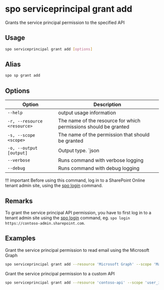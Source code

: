 # spo serviceprincipal grant add

Grants the service principal permission to the specified API

## Usage

```sh
spo serviceprincipal grant add [options]
```

## Alias

```sh
spo sp grant add
```

## Options

Option|Description
------|-----------
`--help`|output usage information
`-r, --resource <resource>`|The name of the resource for which permissions should be granted
`-s, --scope <scope>`|The name of the permission that should be granted
`-o, --output [output]`|Output type. `json|text`. Default `text`
`--verbose`|Runs command with verbose logging
`--debug`|Runs command with debug logging

!!! important
    Before using this command, log in to a SharePoint Online tenant admin site, using the [spo login](../login.md) command.

## Remarks

To grant the service principal API permission, you have to first log in to a tenant admin site using the [spo login](../login.md) command, eg. `spo login https://contoso-admin.sharepoint.com`.

## Examples

Grant the service principal permission to read email using the Microsoft Graph

```sh
spo serviceprincipal grant add --resource 'Microsoft Graph' --scope 'Mail.Read'
```

Grant the service principal permission to a custom API

```sh
spo serviceprincipal grant add --resource 'contoso-api' --scope 'user_impersonation'
```